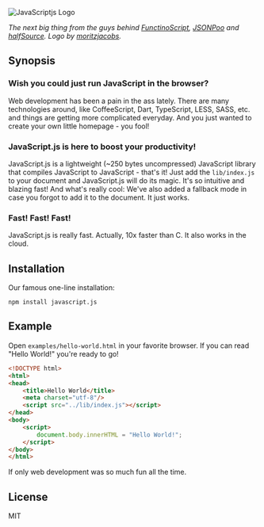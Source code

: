![JavaScriptjs Logo](https://raw.github.com/peerigon/JavaScript.js/master/gfx/Logo.png)

*The next big thing from the guys behind [FunctinoScript](https://github.com/meaku/FunctinoScript), [JSONPoo](https://github.com/jhnns/JSONPoo) and [halfSource](https://github.com/meaku/halfSource). Logo by [moritzjacobs](https://github.com/moritzjacobs).*

## Synopsis

### Wish you could just run JavaScript in the browser?

Web development has been a pain in the ass lately. There are many technologies around, like CoffeeScript, Dart, TypeScript,
LESS, SASS, etc. and things are getting more complicated everyday. And you just wanted to create your own little homepage - you fool!

### JavaScript.js is here to boost your productivity!

JavaScript.js is a lightweight (~250 bytes uncompressed) JavaScript library that compiles JavaScript to JavaScript - that's
it! Just add the `lib/index.js` to your document and JavaScript.js will do its magic. It's so intuitive and blazing fast!
And what's really cool: We've also added a fallback mode in case you forgot to add it to the document. It just works.

### Fast! Fast! Fast!

JavaScript.js is really fast. Actually, 10x faster than C. It also works in the cloud.

## Installation

Our famous one-line installation:

`npm install javascript.js`

## Example

Open `examples/hello-world.html` in your favorite browser. If you can read "Hello World!" you're ready to go!

```html
<!DOCTYPE html>
<html>
<head>
    <title>Hello World</title>
    <meta charset="utf-8"/>
    <script src="../lib/index.js"></script>
</head>
<body>
    <script>
        document.body.innerHTML = "Hello World!";
    </script>
</body>
</html>
```

If only web development was so much fun all the time.

## License

MIT
